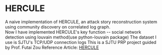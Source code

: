 # HERCULE
A naive implementation of HERCULE, an attack story reconstruction system using community discovery on correlated log graph.<br>
Now I have implemented HERCULE's key function -- social network detection using louvain method(use python-louvain package)
The dataset I use is SJTU's TCP/UDP connection logs
This is a SJTU PRP project guided by Prof. Futai Zou
Reference Article:
[HERCULE](https://www.cs.purdue.edu/homes/dxu/pubs/HERCULE.pdf)

